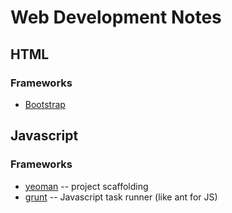 Web Development Notes
=====================

## HTML

### Frameworks

- [Bootstrap](http://getbootstrap.com/2.3.2/)

## Javascript

### Frameworks

- [yeoman](http://yeoman.io/) -- project scaffolding
- [grunt](http://gruntjs.com/) -- Javascript task runner (like ant for JS)
